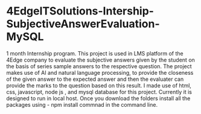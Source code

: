 # 4EdgeITSolutions-Intership-SubjectiveAnswerEvaluation-MySQL
1 month Internship program. This project is used in LMS platform of the 4Edge company to evaluate the subjective answers given by the student on the basis of series sample answers to the respective question. The project makes use of AI and natural language processing, to provide the closeness of the given answer to the expected answer and then the evaluater can provide the marks to the question based on this result. I made use of html, css, javascript, node js , and mysql database for this project. Currently it is designed to run in local host. Once you download the folders install all the packages using - npm install commnad in the command line. 
